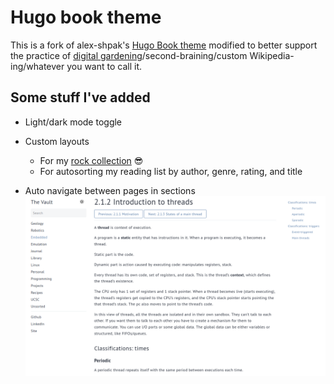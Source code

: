 # Hugo book theme

This is a fork of alex-shpak's [Hugo Book theme](https://github.com/alex-shpak/hugo-book) modified to better support the practice of [digital gardening](https://maggieappleton.com/garden-history)/second-braining/custom Wikipedia-ing/whatever you want to call it.

## Some stuff I've added
- Light/dark mode toggle
- Custom layouts
    - For my [rock collection](https://vault.garado.dev/geology/collection/001/) 😎
    - For autosorting my reading list by author, genre, rating, and title

- Auto navigate between pages in sections
![<img: section navigation>](./assets/section_navigation.png)
